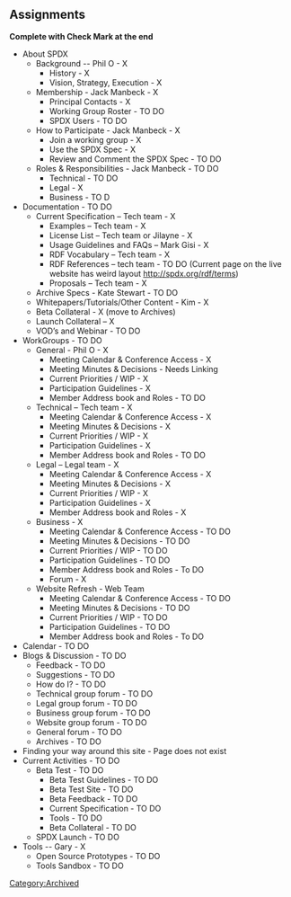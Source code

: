 ## Assignments

**Complete with Check Mark at the end**

  - About SPDX
      - Background -- Phil O - X
          - History - X
          - Vision, Strategy, Execution - X
      - Membership - Jack Manbeck - X
          - Principal Contacts - X
          - Working Group Roster - TO DO
          - SPDX Users - TO DO
      - How to Participate - Jack Manbeck - X
          - Join a working group - X
          - Use the SPDX Spec - X
          - Review and Comment the SPDX Spec - TO DO
      - Roles & Responsibilities - Jack Manbeck - TO DO
          - Technical - TO DO
          - Legal - X
          - Business - TO D
  - Documentation - TO DO
      - Current Specification – Tech team - X
          - Examples – Tech team - X
          - License List – Tech team or Jilayne - X
          - Usage Guidelines and FAQs – Mark Gisi - X
          - RDF Vocabulary – Tech team - X
          - RDF References – tech team - TO DO (Current page on the live
            website has weird layout <http://spdx.org/rdf/terms>)
          - Proposals – Tech team - X
      - Archive Specs - Kate Stewart - TO DO
      - Whitepapers/Tutorials/Other Content - Kim - X
      - Beta Collateral - X (move to Archives)
      - Launch Collateral – X
      - VOD’s and Webinar - TO DO
  - WorkGroups - TO DO
      - General - Phil O - X
          - Meeting Calendar & Conference Access - X
          - Meeting Minutes & Decisions - Needs Linking
          - Current Priorities / WIP - X
          - Participation Guidelines - X
          - Member Address book and Roles - TO DO
      - Technical – Tech team - X
          - Meeting Calendar & Conference Access - X
          - Meeting Minutes & Decisions - X
          - Current Priorities / WIP - X
          - Participation Guidelines - X
          - Member Address book and Roles - TO DO
      - Legal – Legal team - X
          - Meeting Calendar & Conference Access - X
          - Meeting Minutes & Decisions - X
          - Current Priorities / WIP - X
          - Participation Guidelines - X
          - Member Address book and Roles - X
      - Business - X
          - Meeting Calendar & Conference Access - TO DO
          - Meeting Minutes & Decisions - TO DO
          - Current Priorities / WIP - TO DO
          - Participation Guidelines - TO DO
          - Member Address book and Roles - To DO
          - Forum - X
      - Website Refresh - Web Team
          - Meeting Calendar & Conference Access - TO DO
          - Meeting Minutes & Decisions - TO DO
          - Current Priorities / WIP - TO DO
          - Participation Guidelines - TO DO
          - Member Address book and Roles - To DO
  - Calendar - TO DO
  - Blogs & Discussion - TO DO
      - Feedback - TO DO
      - Suggestions - TO DO
      - How do I? - TO DO
      - Technical group forum - TO DO
      - Legal group forum - TO DO
      - Business group forum - TO DO
      - Website group forum - TO DO
      - General forum - TO DO
      - Archives - TO DO
  - Finding your way around this site - Page does not exist
  - Current Activities - TO DO
      - Beta Test - TO DO
          - Beta Test Guidelines - TO DO
          - Beta Test Site - TO DO
          - Beta Feedback - TO DO
          - Current Specification - TO DO
          - Tools - TO DO
          - Beta Collateral - TO DO
      - SPDX Launch - TO DO
  - Tools -- Gary - X
      - Open Source Prototypes - TO DO
      - Tools Sandbox - TO DO

[Category:Archived](Category:Archived "wikilink")
